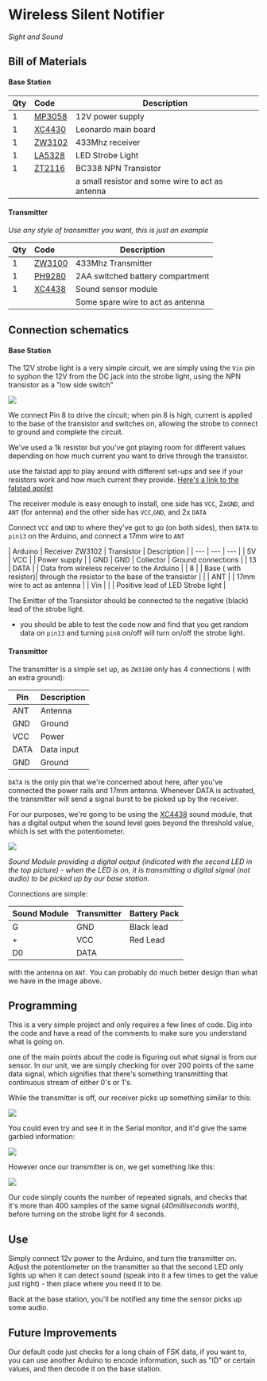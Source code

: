 # Wireless Silent Notifier
_Sight and Sound_


## Bill of Materials

#### Base Station
| Qty | Code | Description
| :------------- | :------------- | --- | 
|1 | [MP3058](http://jaycar.com.au/p/MP3058) | 12V power supply
|1 | [XC4430](http://jaycar.com.au/p/XC4430) | Leonardo main board
|1 | [ZW3102](http://jaycar.com.au/p/ZW3102) | 433Mhz receiver
|1 | [LA5328](http://jaycar.com.au/p/LA5328) | LED Strobe Light
|1 | [ZT2116](http://jaycar.com.au/p/ZT2116) | BC338 NPN Transistor
| | | a small resistor and some wire to act as antenna |


#### Transmitter
_Use any style of transmitter you want, this is just an example_

| Qty | Code | Description
| :------------- | :------------- |--- | 
|1 | [ZW3100](http://jaycar.com.au/p/ZW3100) | 433Mhz Transmitter
|1 | [PH9280](http://jaycar.com.au/p/PH9280) | 2AA switched battery compartment
|1 | [XC4438](http://jaycar.com.au/p/XC4438) | Sound sensor module
| | | Some spare wire to act as antenna |



## Connection schematics

#### Base Station

The 12V strobe light is a very simple circuit, we are simply using the `Vin` pin to syphon the 12V from the DC jack into the strobe light, using the NPN transistor as a "low side switch"

![](images/whole.png)

We connect Pin 8 to drive the circuit; when pin 8 is high, current is applied to the base of the transistor and switches on, allowing the strobe to connect to ground and complete the circuit.

We've used a 1k resistor but you've got playing room for different values depending on how much current you want to drive through the transistor.

use the falstad app to play around with different set-ups and see if your resistors work and how much current they provide. [Here's a link to the falstad  applet ](https://www.falstad.com/circuit/circuitjs.html?cct=$+1+0.000005+10.20027730826997+50+5+43%0At+352+192+288+192+1+1+0.6336865455998801+0.352593191562486+100%0Ag+288+208+288+240+0%0Ar+352+192+416+192+0+1000%0AR+448+176+496+176+0+0+40+5+0+0+0.5%0AR+288+80+288+64+0+0+40+12+0+0+0.5%0AS+416+192+448+192+0+0+false+0+2%0Ag+448+208+448+224+0%0A162+288+80+288+176+1+12+1+0+0+0.01%0A)

The receiver module is easy enough to install, one side has `VCC`, 2x`GND`, and `ANT` (for antenna) and the other side has `VCC`,`GND`, and 2x `DATA`

Connect `VCC` and `GND` to where they've got to go (on both sides), then `DATA` to `pin13` on the Arduino, and connect a 17mm wire to `ANT`

| Arduino | Receiver ZW3102  | Transistor | Description |
| ---  | --- | --- |
| 5V | VCC | | Power supply |
| GND | GND | Collector | Ground connections |
| 13 | DATA | | Data from wireless receiver to the Arduino |
| 8 | | Base ( with resistor)| through the resistor to the base of the transistor |
| | ANT | | 17mm wire to act as antenna |
| Vin | | | Positive lead of LED Strobe light |

The Emitter of the Transistor should be connected to the negative (black) lead of the strobe light.


* you should be able to test the code now and find that you get random data on `pin13` and turning `pin8` on/off will turn on/off the strobe light.

#### Transmitter

The transmitter is a simple set up, as `ZW3100` only has 4 connections ( with an extra ground):

|Pin| Description|
| --- | --- |
| ANT | Antenna |
| GND | Ground |
| VCC | Power |
| DATA | Data input |
| GND | Ground |

`DATA` is the only pin that we're concerned about here, after you've connected the power rails and 17mm antenna. Whenever DATA is activated, the transmitter will send a signal burst to be picked up by the receiver.

For our purposes, we're going to be using the [XC4438](http://jaycar.com.au/p/XC4438) sound module, that has a digital output when the sound level goes beyond the threshold value, which is set with the potentiometer.

![](images/compare.png)

_Sound Module providing a digital output (indicated with the second LED in the top picture) - when the LED is on, it is transmitting a digital signal (not audio) to be picked up by our base station._

Connections are simple:

| Sound Module | Transmitter | Battery Pack |
| --- | --- | --- |
| G | GND | Black lead |
|+ | VCC | Red Lead |
| D0 | DATA | |

with the antenna on `ANT`. You can probably do much better design than what we have in the image above.

## Programming

This is a very simple project and only requires a few lines of code. Dig into the code and have a read of the comments to make sure you understand what is going on.

one of the main points about the code is figuring out what signal is from our sensor. In our unit, we are simply checking for over 200 points of the same data signal, which signifies that there's something transmitting that continuous stream of either 0's or 1's.

While the transmitter is off, our receiver picks up something similar to this:

![](images/signal.png)

You could even try and see it in the Serial monitor, and it'd give the same garbled information:

![](images/garbage.png)

However once our transmitter is on, we get something like this:

![](images/blit.png)

Our code simply counts the number of repeated signals, and checks that it's more than 400 samples of the same signal (_40milliseconds worth_), before turning on the strobe light for 4 seconds.

## Use

Simply connect 12v power to the Arduino, and turn the transmitter on. Adjust the potentiometer on the transmitter so that the second LED only lights up when it can detect sound (speak into it a few times to get the value just right)  - then place where you need it to be.

Back at the base station, you'll be notified any time the sensor picks up some audio.

## Future Improvements
Our default code just checks for a long chain of FSK data, if you want to, you can use another Arduino to encode information, such as "ID" or certain values, and then decode it on the base station.
